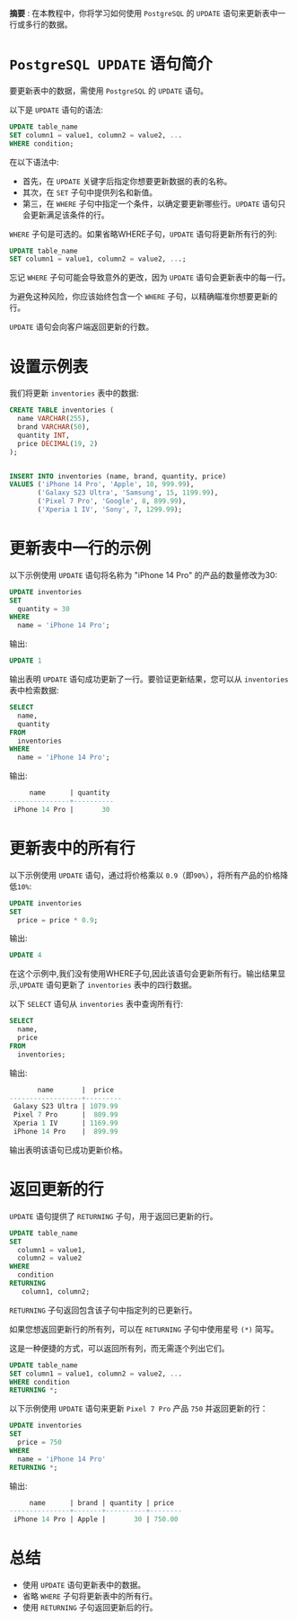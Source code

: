 **摘要** : 在本教程中，你将学习如何使用 `PostgreSQL` 的 `UPDATE` 语句来更新表中一行或多行的数据。

#  `PostgreSQL UPDATE` 语句简介

要更新表中的数据，需使用 `PostgreSQL` 的 `UPDATE` 语句。

以下是 `UPDATE` 语句的语法:

```sql
UPDATE table_name
SET column1 = value1, column2 = value2, ...
WHERE condition;
```

在以下语法中:

- 首先，在 `UPDATE` 关键字后指定你想要更新数据的表的名称。
- 其次，在 `SET` 子句中提供列名和新值。
- 第三，在 `WHERE` 子句中指定一个条件，以确定要更新哪些行。`UPDATE` 语句只会更新满足该条件的行。

`WHERE` 子句是可选的。如果省略WHERE子句，`UPDATE` 语句将更新所有行的列:

```sql
UPDATE table_name
SET column1 = value1, column2 = value2, ...;
```

忘记 `WHERE` 子句可能会导致意外的更改，因为 `UPDATE` 语句会更新表中的每一行。

为避免这种风险，你应该始终包含一个 `WHERE` 子句，以精确瞄准你想要更新的行。

`UPDATE` 语句会向客户端返回更新的行数。

# 设置示例表

我们将更新 `inventories` 表中的数据:

```sql
CREATE TABLE inventories (
  name VARCHAR(255),
  brand VARCHAR(50),
  quantity INT,
  price DECIMAL(19, 2)
);


INSERT INTO inventories (name, brand, quantity, price)
VALUES ('iPhone 14 Pro', 'Apple', 10, 999.99),
       ('Galaxy S23 Ultra', 'Samsung', 15, 1199.99),
       ('Pixel 7 Pro', 'Google', 8, 899.99),
       ('Xperia 1 IV', 'Sony', 7, 1299.99);
```

# 更新表中一行的示例

以下示例使用 `UPDATE` 语句将名称为 "iPhone 14 Pro" 的产品的数量修改为30:

```sql
UPDATE inventories
SET
  quantity = 30
WHERE
  name = 'iPhone 14 Pro';
```

输出:

```sql
UPDATE 1
```

输出表明 `UPDATE` 语句成功更新了一行。要验证更新结果，您可以从 `inventories` 表中检索数据:

```sql
SELECT
  name,
  quantity
FROM
  inventories
WHERE
  name = 'iPhone 14 Pro';
```

输出:

```sql
     name      | quantity
---------------+----------
 iPhone 14 Pro |       30
```

# 更新表中的所有行

以下示例使用 `UPDATE` 语句，通过将价格乘以 `0.9`（即`90%`），将所有产品的价格降低`10%`:

```sql
UPDATE inventories
SET
  price = price * 0.9;
```

输出:

```sql
UPDATE 4
```

在这个示例中,我们没有使用WHERE子句,因此该语句会更新所有行。输出结果显示,`UPDATE` 语句更新了 `inventories` 表中的四行数据。

以下 `SELECT` 语句从 `inventories` 表中查询所有行:

```sql
SELECT
  name,
  price
FROM
  inventories;
```

输出:

```sql
       name       |  price
------------------+---------
 Galaxy S23 Ultra | 1079.99
 Pixel 7 Pro      |  809.99
 Xperia 1 IV      | 1169.99
 iPhone 14 Pro    |  899.99
```

输出表明该语句已成功更新价格。

# 返回更新的行

`UPDATE` 语句提供了 `RETURNING` 子句，用于返回已更新的行。

```sql
UPDATE table_name
SET
  column1 = value1,
  column2 = value2
WHERE
  condition 
RETURNING 
   column1, column2;
```

`RETURNING` 子句返回包含该子句中指定列的已更新行。

如果您想返回更新行的所有列，可以在 `RETURNING` 子句中使用星号 `(*)` 简写。

这是一种便捷的方式，可以返回所有列，而无需逐个列出它们。

```sql
UPDATE table_name
SET column1 = value1, column2 = value2, ...
WHERE condition
RETURNING *;
```

以下示例使用 `UPDATE` 语句来更新 `Pixel 7 Pro` 产品 `750` 并返回更新的行：

```sql
UPDATE inventories
SET
  price = 750
WHERE 
  name = 'iPhone 14 Pro'
RETURNING *;
```

输出:

```sql
     name      | brand | quantity | price
---------------+-------+----------+--------
 iPhone 14 Pro | Apple |       30 | 750.00
```

# 总结

- 使用 `UPDATE` 语句更新表中的数据。
- 省略 `WHERE` 子句将更新表中的所有行。
- 使用 `RETURNING` 子句返回更新后的行。
